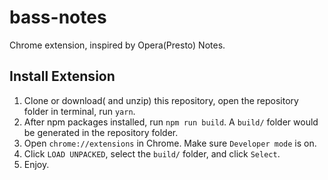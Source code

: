 # bass-notes
Chrome extension, inspired by Opera(Presto) Notes.

## Install Extension

1. Clone or download( and unzip) this repository, open the repository folder in terminal, run `yarn`.
2. After npm packages installed, run `npm run build`. A `build/` folder would be generated in the repository folder.
3. Open `chrome://extensions` in Chrome. Make sure `Developer mode` is on.
4. Click `LOAD UNPACKED`, select the `build/` folder, and click `Select`.
5. Enjoy.
